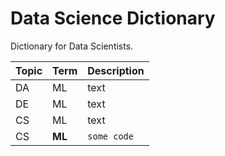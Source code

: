 # Data Science Dictionary
Dictionary for Data Scientists.

| Topic | Term | Description |
| ----- | ----- | ----- |
| DA | ML | text|
| DE | ML | text |
| CS | ML | text |
| CS | **ML** | `some code` |
